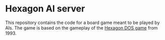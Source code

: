 # Hexagon AI server

This repository contains the code for a board game meant to be played by AIs. The game is based on the gameplay of the [Hexagon DOS game](https://www.mobygames.com/game/dos/hexagon) from 1993.

